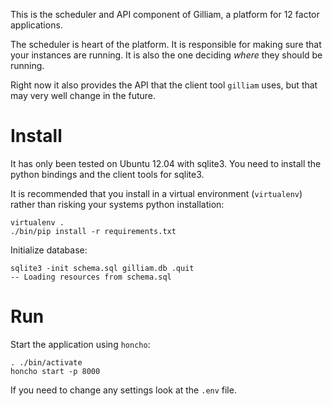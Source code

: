 This is the scheduler and API component of Gilliam, a platform for 12
factor applications.

The scheduler is heart of the platform. It is responsible for making
sure that your instances are running.  It is also the one deciding
*where* they should be running.

Right now it also provides the API that the client tool `gilliam`
uses, but that may very well change in the future.

# Install

It has only been tested on Ubuntu 12.04 with sqlite3.  You need to
install the python bindings and the client tools for sqlite3.

It is recommended that you install in a virtual environment
(`virtualenv`) rather than risking your systems python installation:

    virtualenv .
    ./bin/pip install -r requirements.txt

Initialize database:

    sqlite3 -init schema.sql gilliam.db .quit
    -- Loading resources from schema.sql

# Run

Start the application using `honcho`:

    . ./bin/activate
    honcho start -p 8000

If you need to change any settings look at the `.env` file.
